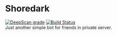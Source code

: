 # Shoredark
[![DeepScan grade](https://deepscan.io/api/teams/2873/projects/4296/branches/34987/badge/grade.svg)](https://deepscan.io/dashboard#view=project&tid=2873&pid=4296&bid=34987) [![Build Status](https://travis-ci.com/Titancube/Shoredark.svg?branch=master)](https://travis-ci.com/Titancube/Shoredark)<br />
Just another simple bot for friends in private server.

